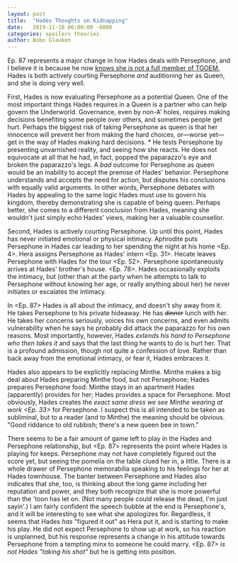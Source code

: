 ```yaml
---
layout: post
title:  "Hades Thoughts on Kidnapping"
date:   2019-11-10 06:00:00 -0000
categories: spoilers theories
author: Bobo Glaukon
---
```


Ep. 87 represents a major change in how Hades deals with Persephone, and I believe it is because he now [knows she is not a full member of TGOEM.](https://www.reddit.com/r/Lore_Olympus/comments/du5ntz/chapter_84/f72grqk/) Hades is both actively courting Persephone *and* auditioning her as Queen, and she is doing very well.

First, Hades is now evaluating Persephone as a potential Queen. One of the most important things Hades requires in a Queen is a partner who can help govern the Underworld. Governance, even by non-A' holes, requires making decisions benefiting some people over others, and sometimes people get hurt. Perhaps the biggest risk of taking Persephone as queen is that her innocence will prevent her from making the hard choices, or&mdash;worse yet&mdash;get in the way of Hades making hard decisions.
*
He tests Persephone by presenting unvarnished reality, and seeing how she reacts. He does not equivocate at all that he had, in fact, popped the paparazzo's eye and broken the paparazzo's legs. A *bad* outcome for Persephone as queen would be an inability to accept the premise of Hades' behavior. Persephone understands and accepts the need for action, but disputes his conclusions with equally valid arguments. In other words, Persephone debates with Hades by appealing to the same logic Hades must use to govern his kingdom, thereby demonstrating she is capable of being queen. Perhaps better, she comes to a different conclusion from Hades, meaning she wouldn't just simply echo Hades' views, making her a valuable counsellor.

Second, Hades is actively courting Persephone. Up until this point, Hades has never initiated emotional or physical intimacy. Aphrodite puts Persephone in Hades car leading to her spending the night at his home <Ep. 4>. Hera assigns Persephone as Hades' intern <Ep. 31>. Hecate leaves Persephone with Hades for the tour <Ep. 52>. Persephone spontaneously arrives at Hades' brother's house. <Ep. 78>. Hades occasionally exploits the intimacy, but (other than at the party when he attempts to talk to Persephone without knowing her age, or really anything about her) he never initiates or escalates the intimacy. 

In <Ep. 87> Hades is all about the intimacy, and doesn't shy away from it. He takes Persephone to his private hideaway. He has ~~dinner~~ lunch with her. He takes her concerns seriously, voices his own concerns, and even admits vulnerability when he says he probably did attack the paparazzo for his own reasons. Most importantly, however, Hades *extends his hand to Persephone who then takes it* and says that the last thing he wants to do is hurt her. That is a profound admission, though not quite a confession of love. Rather than back away from the emotional intimacy, or fear it, Hades embraces it.

Hades also appears to be explicitly replacing Minthe. Minthe makes a big deal about Hades preparing Minthe food, but not Persephone; Hades prepares Persephone food. Minthe stays in an apartment Hades (apparently) provides for her; Hades provides a space for Persephone. Most obviously, Hades creates the *exact same dress we see Minthe wearing at work <Ep. 33>* for Persephone. I suspect this is all intended to be taken as subliminal, but to a reader (and to Minthe) the meaning should be obvious. "Good riddance to old rubbish; there's a new queen bee in town."

There seems to be a fair amount of game left to play in the Hades and Persephone relationship, but <Ep. 87> represents the point where Hades is playing for keeps. Persephone may not have completely figured out the score yet, but seeing the pomelia on the table clued her in, a little. There is a whole drawer of Persephone memorabilia speaking to his feelings for her at Hades townhouse. The banter between Persephone and Hades also indicates that she, too, is thinking about the long game including her reputation and power, and they both recognize that she is more powerful than the 'toon has let on. (Not many people could release the dead, I'm just sayin'.) I am fairly confident the speech bubble at the end is Persephone's, and it will be interesting to see what she apologizes for. Regardless, it seems that Hades *has* "figured it out" as Hera put it, and is starting to make his play. He did not expect Persephone to show up at work, so his reaction is unplanned, but his response represents a change in his attitude towards Persephone from a tempting minx to someone he could marry. <Ep. 87> *is not Hades "taking his shot"* but he is getting into position.
